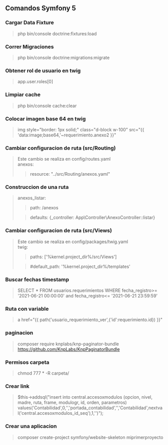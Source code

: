 ## Comandos Symfony 5
### Cargar Data Fixture
>php bin/console doctrine:fixtures:load
### Correr Migraciones
> php bin/console doctrine:migrations:migrate
### Obtener rol de usuario en twig
> app.user.roles[0]
### Limpiar cache
>php bin/console cache:clear
### Colocar imagen base 64 en twig
>img style="border: 1px solid;" class="d-block w-100" src="{{ 'data:image;base64,'~requerimiento.anexo2 }}"
### Cambiar configuracion de ruta (src/Routing)
>Este cambio se realiza en config/routes.yaml<br>
>anexos:
>
>>resource: "../src/Routing/anexos.yaml"
### Construccion de una ruta
>anexos_listar:<br>
>
>>path: /anexos<br>
>
>>defaults: {_controller: App\Controller\AnexoController::listar}
### Cambiar configuracion de ruta (src/Views)
>Este cambio se realiza en config/packages/twig.yaml<br>
>twig:
>
>>paths: ['%kernel.project_dir%/src/Views']
>
>>#default_path: '%kernel.project_dir%/templates'
### Buscar fechas timestamp
>SELECT * FROM usuarios.requerimientos WHERE fecha_registro>= '2021-06-21 00:00:00' and  fecha_registro<= '2021-06-21 23:59:59'
### Ruta con variable
>a href="{{ path('usuario_requerimiento_ver',{'id':requerimiento.id}) }}"
### paginacion 
>composer require knplabs/knp-paginator-bundle<br>
>https://github.com/KnpLabs/KnpPaginatorBundle
### Permisos carpeta
>chmod 777 * -R carpeta/
### Crear link
> $this->addsql("insert into central.accesoxmodulos (opcion, nivel, madre, ruta, frame, modulogr, id, orden, parametros) values('Contabilidad',0,'','portada_contabilidad','','Contabilidad',nextval('central.accesoxmodulos_id_seq'),1,'')");
### Crear una aplicacion
> composer create-project symfony/website-skeleton miprimerproyecto
